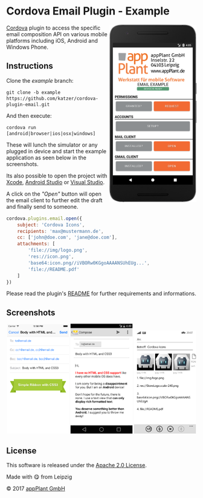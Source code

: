 
Cordova Email Plugin - Example
==============================

<img height="470px" align="right" src="images/overview.png">

[Cordova][cordova] plugin to access the specific email composition API on various mobile platforms including iOS, Android and Windows Phone.


## Instructions

Clone the _example_ branch:

    git clone -b example https://github.com/katzer/cordova-plugin-email.git

And then execute:

    cordova run [android|browser|ios|osx|windows]

These will lunch the simulator or any plugged in device and start the example application as seen below in the screenshots.

Its also possible to open the project with [Xcode][xcode], [Android Studio][studio] or [Visual Studio][vs].

A click on the _"Open"_ button will open the email client to further edit the draft and finally send to someone.

```javascript
cordova.plugins.email.open({
    subject: 'Cordova Icons',
    recipients: 'max@mustermann.de',
    cc: ['john@doe.com', 'jane@doe.com'],
    attachments: [
        'file://img/logo.png',
        'res://icon.png',
        'base64:icon.png//iVBORw0KGgoAAAANSUhEUg...',
        'file://README.pdf'
    ]
})
```

Please read the plugin's [README][readme] for further requirements and informations.


## Screenshots

<p align="center">
    <img width="32.5%" src="images/ios.png"></img>
    <img width="32.5%" src="images/android.png"></img>
    <img width="32.5%" src="images/windows.png"></img>
</p>


## License

This software is released under the [Apache 2.0 License][apache2_license].

Made with :yum: from Leipzig

© 2017 [appPlant GmbH][appplant]


[cordova]: https://cordova.apache.org
[readme]: https://github.com/katzer/cordova-plugin-email-composer/blob/master/README.md
[zip]: https://github.com/katzer/cordova-plugin-email-composer/archive/example.zip
[xcode]: https://developer.apple.com/xcode/
[studio]: https://developer.android.com/sdk/installing/studio.html
[vs]: https://www.visualstudio.com
[apache2_license]: http://opensource.org/licenses/Apache-2.0
[appplant]: www.appplant.de
